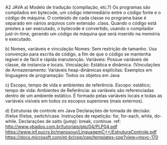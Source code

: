 A2 JAVA
a) Modelo de tradução (compilação, etc.?)
 Os programas são compilados em bytecode, um código intermediário entre o código fonte e o código de máquina. O conteúdo de cada classe no programa base é separado em vários arquivos com extensão .class. Quando o código está prestes a ser executado, o bytecode é convertido, usando o compilador just-in-time, gerando um código de máquina que será inserido na memória e executado.

b) Nomes, variáveis e vinculação
Nomes: Sem restrição de tamanho. Usa convenção para escrita de código, a fim de que o código se mantenha legível e de fácil e rápida manutenção. 
Variáveis: Possue variáveis de classe, de instancia e locais.
Vinculação: Estática e dinâmica. (Vinculações de Armazenamento:  Variáveis heap-dinâmicas explícitas: Exemplos em linguagens de programação:  Todos os objetos em Java


c) Escopo, tempo de vida e ambientes de referência.
Escopo: estático;
tempo de vida:
Ambientes de Referência: as variáveis são referenciadas dentro de um ambiente estático. É formado pelas variáveis locais e todas as variáveis visíveis em todos os escopos superiores (mais externos).

d) Estruturas de controle em Java
Declarações de tomada de decisão: if/else if/else, switch/case.
Instruções de repetição: for, for-each, while, do-while.
Declarações de salto (jump): break, continue.
ref: http://www.ybadoo.com.br/tutoriais/plp/04/PLP04.pdf
https://www.inf.pucrs.br/manssour/LinguagemC++/EstruturaControle.pdf
https://docs.microsoft.com/pt-br/cpp/cpp/templates-cpp?view=msvc-170        
